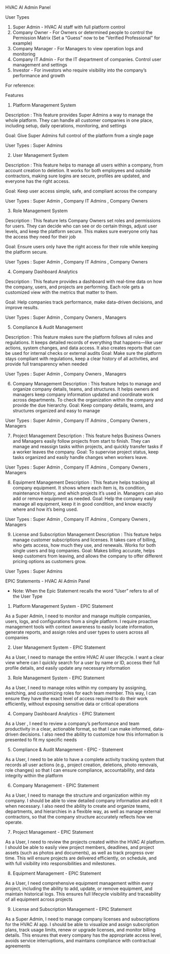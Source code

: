 
HVAC AI Admin Panel 

User Types 

1.	Super Admin - HVAC AI staff with full platform control
2.	Company Owner - For Owners or determined people to control the Permission Matrix (Set a “Guess” now to be “Verified Professional" for example)
3.	Company Manager - For Managers to view operation logs and monitoring 
4.	Company IT Admin - For the IT department of companies. Control user management and settings
5.	Investor -  For investors who require visibility into the company’s performance and growth

For reference: 
 

Features


1.	Platform Management System

Description : This feature provides Super Admins a way to manage the whole platform. They can handle all customer companies in one place, including setup, daily operations, monitoring, and settings

Goal: Give Super Admins full control of the platform from a single page


User Types : Super Admins




2.	User Management System

Description : This feature helps to manage all users within a company, from account creation to deletion. It works for both employees and outside contractors, making sure logins are secure, profiles are updated, and everyone has the right access.

Goal: Keep user access simple, safe, and compliant across the company


User Types : Super Admin , Company IT Admins , Company Owners



3.	Role Management System

Description : This feature lets Company Owners set roles and permissions for users. They can decide who can see or do certain things, adjust user levels, and keep the platform secure. This makes sure everyone only has the access they need for their job

Goal: Ensure users only have the right access for their role while keeping the platform secure.

User Types : Super Admin , Company IT Admins , Company Owners


4.	Company Dashboard Analytics

Description : This feature provides a dashboard with real-time data on how the company, users, and projects are performing. Each role gets a customized view with the metrics that matter to them.

Goal: Help companies track performance, make data-driven decisions, and improve results.


User Types : Super Admin , Company Owners , Managers


5.	Compliance & Audit Management

Description :  This feature makes sure the platform follows all rules and regulations. It keeps detailed records of everything that happens—like user actions, system changes, and data access. It also creates reports that can be used for internal checks or external audits
Goal: Make sure the platform stays compliant with regulations, keep a clear history of all activities, and provide full transparency when needed

User Types : Super Admin , Company Owners , Managers

6.	Company Management
Description : This feature helps to manage and organize company details, teams, and structures. It helps owners and managers keep company information updated and coordinate work across departments. To check the organization within the company and provide the due hierarchy.
Goal: Keep company details, teams, and structures organized and easy to manage

User Types : Super Admin , Company IT Admins , Company Owners , Managers

7.	Project Management
Description : This feature helps Business Owners and Managers easily follow projects from start to finish. They can manage and reassign tasks within projects, and quickly transfer tasks if a worker leaves the company.
Goal: To supervise project status, keep tasks organized and easily handle changes when workers leave.


User Types : Super Admin , Company IT Admins , Company Owners , Managers



8.	Equipment Management
Description : This feature helps tracking all company equipment. It shows where each item is, its condition, maintenance history, and which projects it’s used in. Managers can also add or remove equipment as needed.
Goal: Help the company easily manage all equipment, keep it in good condition, and know exactly where and how it’s being used.

User Types : Super Admin , Company IT Admins , Company Owners , Managers






9.	License and Subscription Management
Description : This feature helps manage customer subscriptions and licenses. It takes care of billing, who gets access, how much they use, and renewals. Works for both single users and big companies.
Goal: Makes billing accurate, helps keep customers from leaving, and allows the company to offer different pricing options as customers grow.

User Types : Super Admins



EPIC Statements - HVAC AI Admin Panel 

* Note: When the Epic Statement recalls the word “User” refers to all of the User Type



1.	Platform Management System - EPIC Statement

As a Super Admin, I need to monitor and manage multiple companies, users, logs, and configurations from a single platform. I require proactive management tools with context awareness to easily locate information, generate reports, and assign roles and user types to users across all companies

2.	User Management System - EPIC Statement

As a User, I need to manage the entire HVAC AI user lifecycle. I want a clear view where can I quickly search for a user by name or ID, access their full profile details, and easily update any necessary information


3.	Role Management System - EPIC Statement

As a User,  I need to manage roles within my company by assigning, switching, and customizing roles for each team member. This way, I can ensure they have the exact level of access required to do their work efficiently, without exposing sensitive data or critical operations








4.	Company Dashboard Analytics - EPIC Statement 

As a User , I need to review a company’s performance and team productivity in a clear, actionable format, so that I can make informed, data-driven decisions. I also need the ability to customize how this information is presented to fit my specific needs 



5.	Compliance & Audit Management - EPIC - Statement

As a User, I need to be able to have a complete activity tracking system that records all user actions (e.g., project creation, deletions, photo removals, role changes) so that I can ensure compliance, accountability, and data integrity within the platform

6.	Company Management - EPIC Statement 

As a User, I need to manage the structure and organization within my company. I should be able to view detailed company information and edit it when necessary. I also need the ability to create and organize teams, departments, and hierarchies in a flexible way, as well as manage external contractors, so that the company structure accurately reflects how we operate.



7.	Project Management - EPIC Statement 

As a User, I need to review the projects created within the HVAC AI platform. I should be able to easily view project members, deadlines, and project assets (such as photos and documents), as well as track progress over time. This will ensure projects are delivered efficiently, on schedule, and with full visibility into responsibilities and milestones.




8.	Equipment Management - EPIC Statement 

As a User, I need comprehensive equipment management within every project, including the ability to add, update, or remove equipment, and maintain historical logs. This ensures full lifecycle visibility and traceability of all equipment across projects


9.	License and Subscription Management - EPIC Statement 

As a Super Admin, I need to manage company licenses and subscriptions for the HVAC AI app. I should be able to visualize and assign subscription plans, track usage limits, renew or upgrade licenses, and monitor billing details. This ensures that every company has the appropriate access level, avoids service interruptions, and maintains compliance with contractual agreements
